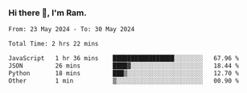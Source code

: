 ### Hi there 👋, I'm Ram.

<!--START_SECTION:waka-->

```txt
From: 23 May 2024 - To: 30 May 2024

Total Time: 2 hrs 22 mins

JavaScript   1 hr 36 mins    █████████████████░░░░░░░░   67.96 %
JSON         26 mins         ████▓░░░░░░░░░░░░░░░░░░░░   18.44 %
Python       18 mins         ███▒░░░░░░░░░░░░░░░░░░░░░   12.70 %
Other        1 min           ▒░░░░░░░░░░░░░░░░░░░░░░░░   00.90 %
```

<!--END_SECTION:waka-->
